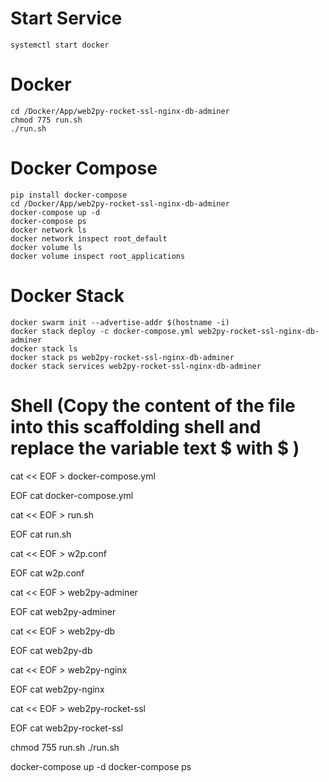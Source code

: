 # Start Service
	systemctl start docker

# Docker
	cd /Docker/App/web2py-rocket-ssl-nginx-db-adminer
	chmod 775 run.sh
	./run.sh

# Docker Compose
	pip install docker-compose
	cd /Docker/App/web2py-rocket-ssl-nginx-db-adminer
	docker-compose up -d
	docker-compose ps
	docker network ls
	docker network inspect root_default
	docker volume ls
	docker volume inspect root_applications

# Docker Stack
	docker swarm init --advertise-addr $(hostname -i)
	docker stack deploy -c docker-compose.yml web2py-rocket-ssl-nginx-db-adminer
	docker stack ls
	docker stack ps web2py-rocket-ssl-nginx-db-adminer
	docker stack services web2py-rocket-ssl-nginx-db-adminer

# Shell (Copy the content of the file into this scaffolding shell and replace the variable text $ with \$ )
cat << EOF > docker-compose.yml

EOF
cat docker-compose.yml

cat << EOF > run.sh

EOF
cat run.sh

cat << EOF > w2p.conf

EOF
cat w2p.conf

cat << EOF > web2py-adminer

EOF
cat web2py-adminer

cat << EOF > web2py-db

EOF
cat web2py-db

cat << EOF > web2py-nginx

EOF
cat web2py-nginx

cat << EOF > web2py-rocket-ssl

EOF
cat web2py-rocket-ssl

chmod 755 run.sh
./run.sh

docker-compose up -d
docker-compose ps
